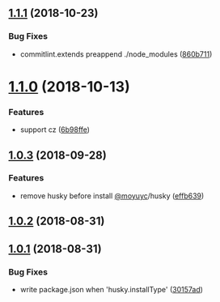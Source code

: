<a name="1.1.1"></a>

## [1.1.1](https://github.com/imcuttle/cc-init/compare/v1.1.0...v1.1.1) (2018-10-23)

### Bug Fixes

- commitlint.extends preappend ./node_modules ([860b711](https://github.com/imcuttle/cc-init/commit/860b711))

<a name="1.1.0"></a>

# [1.1.0](https://github.com/imcuttle/cc-init/compare/v1.0.3...v1.1.0) (2018-10-13)

### Features

- support cz ([6b98ffe](https://github.com/imcuttle/cc-init/commit/6b98ffe))

<a name="1.0.3"></a>

## [1.0.3](https://github.com/imcuttle/cc-init/compare/v1.0.2...v1.0.3) (2018-09-28)

### Features

- remove husky before install [@moyuyc](https://github.com/moyuyc)/husky ([effb639](https://github.com/imcuttle/cc-init/commit/effb639))

<a name="1.0.2"></a>

## [1.0.2](https://github.com/imcuttle/cc-init/compare/v1.0.1...v1.0.2) (2018-08-31)

<a name="1.0.1"></a>

## [1.0.1](https://github.com/imcuttle/cc-init/compare/30157ad...v1.0.1) (2018-08-31)

### Bug Fixes

- write package.json when 'husky.installType' ([30157ad](https://github.com/imcuttle/cc-init/commit/30157ad))
